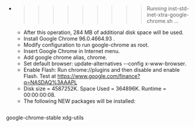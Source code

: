* >>>>>>>>> Running inst-std-inet-xtra-google-chrome.sh ...
  * After this operation, 284 MB of additional disk space will be used.
  * Install Google Chrome 96.0.4664.93 .
  * Modify configuration to run google-chrome as root.
  * Insert Google Chrome in Internet menu.
  * Add google chrome alias, chrome.
  * Set default browser: update-alternatives --config x-www-browser.
  * Enable Flash: Run chrome://plugins and then disable and enable Flash. Test at https://www.google.com/finance?q=NASDAQ%3AAAPL
  * Disk size = 4587252K. Space Used = 364896K. Runtime = 00:00:00:08.
  * The following NEW packages will be installed:
  ```bash
google-chrome-stable xdg-utils
  ```
